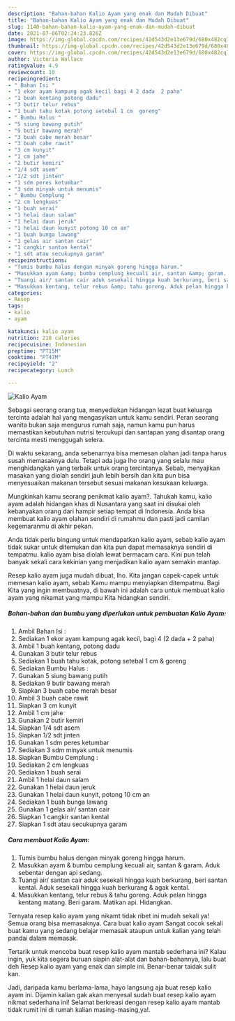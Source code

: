 ```yaml
---
description: "Bahan-bahan Kalio Ayam yang enak dan Mudah Dibuat"
title: "Bahan-bahan Kalio Ayam yang enak dan Mudah Dibuat"
slug: 1140-bahan-bahan-kalio-ayam-yang-enak-dan-mudah-dibuat
date: 2021-07-06T02:24:23.826Z
image: https://img-global.cpcdn.com/recipes/42d543d2e13e679d/680x482cq70/kalio-ayam-foto-resep-utama.jpg
thumbnail: https://img-global.cpcdn.com/recipes/42d543d2e13e679d/680x482cq70/kalio-ayam-foto-resep-utama.jpg
cover: https://img-global.cpcdn.com/recipes/42d543d2e13e679d/680x482cq70/kalio-ayam-foto-resep-utama.jpg
author: Victoria Wallace
ratingvalue: 4.9
reviewcount: 10
recipeingredient:
- " Bahan Isi "
- "1 ekor ayam kampung agak kecil bagi 4 2 dada  2 paha"
- "1 buah kentang potong dadu"
- "3 butir telur rebus"
- "1 buah tahu kotak potong setebal 1 cm  goreng"
- " Bumbu Halus "
- "5 siung bawang putih"
- "9 butir bawang merah"
- "3 buah cabe merah besar"
- "3 buah cabe rawit"
- "3 cm kunyit"
- "1 cm jahe"
- "2 butir kemiri"
- "1/4 sdt asem"
- "1/2 sdt jinten"
- "1 sdm peres ketumbar"
- "3 sdm minyak untuk menumis"
- " Bumbu Cemplung "
- "2 cm lengkuas"
- "1 buah serai"
- "1 helai daun salam"
- "1 helai daun jeruk"
- "1 helai daun kunyit potong 10 cm an"
- "1 buah bunga lawang"
- "1 gelas air santan cair"
- "1 cangkir santan kental"
- "1 sdt atau secukupnya garam"
recipeinstructions:
- "Tumis bumbu halus dengan minyak goreng hingga harum."
- "Masukkan ayam &amp; bumbu cemplung kecuali air, santan &amp; garam. Aduk sebentar dengan api sedang."
- "Tuangi air/ santan cair aduk sesekali hingga kuah berkurang, beri santan kental. Aduk sesekali hingga kuah berkurang &amp; agak kental."
- "Masukkan kentang, telur rebus &amp; tahu goreng. Aduk pelan hingga kentang matang. Beri garam. Matikan api. Hidangkan."
categories:
- Resep
tags:
- kalio
- ayam

katakunci: kalio ayam 
nutrition: 218 calories
recipecuisine: Indonesian
preptime: "PT15M"
cooktime: "PT47M"
recipeyield: "2"
recipecategory: Lunch

---
```



![Kalio Ayam](https://img-global.cpcdn.com/recipes/42d543d2e13e679d/680x482cq70/kalio-ayam-foto-resep-utama.jpg)

Sebagai seorang orang tua, menyediakan hidangan lezat buat keluarga tercinta adalah hal yang mengasyikan untuk kamu sendiri. Peran seorang  wanita bukan saja mengurus rumah saja, namun kamu pun harus memastikan kebutuhan nutrisi tercukupi dan santapan yang disantap orang tercinta mesti menggugah selera.

Di waktu  sekarang, anda sebenarnya bisa memesan olahan jadi tanpa harus susah memasaknya dulu. Tetapi ada juga lho orang yang selalu mau menghidangkan yang terbaik untuk orang tercintanya. Sebab, menyajikan masakan yang diolah sendiri jauh lebih bersih dan kita pun bisa menyesuaikan makanan tersebut sesuai makanan kesukaan keluarga. 



Mungkinkah kamu seorang penikmat kalio ayam?. Tahukah kamu, kalio ayam adalah hidangan khas di Nusantara yang saat ini disukai oleh kebanyakan orang dari hampir setiap tempat di Indonesia. Anda bisa membuat kalio ayam olahan sendiri di rumahmu dan pasti jadi camilan kegemaranmu di akhir pekan.

Anda tidak perlu bingung untuk mendapatkan kalio ayam, sebab kalio ayam tidak sukar untuk ditemukan dan kita pun dapat memasaknya sendiri di tempatmu. kalio ayam bisa diolah lewat bermacam cara. Kini pun telah banyak sekali cara kekinian yang menjadikan kalio ayam semakin mantap.

Resep kalio ayam juga mudah dibuat, lho. Kita jangan capek-capek untuk memesan kalio ayam, sebab Kamu mampu menyiapkan ditempatmu. Bagi Kita yang ingin membuatnya, di bawah ini adalah cara untuk membuat kalio ayam yang nikamat yang mampu Kita hidangkan sendiri.

<!--inarticleads1-->

##### Bahan-bahan dan bumbu yang diperlukan untuk pembuatan Kalio Ayam:

1. Ambil  Bahan Isi :
1. Sediakan 1 ekor ayam kampung agak kecil, bagi 4 (2 dada + 2 paha)
1. Ambil 1 buah kentang, potong dadu
1. Gunakan 3 butir telur rebus
1. Sediakan 1 buah tahu kotak, potong setebal 1 cm &amp; goreng
1. Sediakan  Bumbu Halus :
1. Gunakan 5 siung bawang putih
1. Sediakan 9 butir bawang merah
1. Siapkan 3 buah cabe merah besar
1. Ambil 3 buah cabe rawit
1. Siapkan 3 cm kunyit
1. Ambil 1 cm jahe
1. Gunakan 2 butir kemiri
1. Siapkan 1/4 sdt asem
1. Siapkan 1/2 sdt jinten
1. Gunakan 1 sdm peres ketumbar
1. Sediakan 3 sdm minyak untuk menumis
1. Siapkan  Bumbu Cemplung :
1. Sediakan 2 cm lengkuas
1. Sediakan 1 buah serai
1. Ambil 1 helai daun salam
1. Gunakan 1 helai daun jeruk
1. Gunakan 1 helai daun kunyit, potong 10 cm an
1. Sediakan 1 buah bunga lawang
1. Gunakan 1 gelas air/ santan cair
1. Siapkan 1 cangkir santan kental
1. Siapkan 1 sdt atau secukupnya garam




<!--inarticleads2-->

##### Cara membuat Kalio Ayam:

1. Tumis bumbu halus dengan minyak goreng hingga harum.
1. Masukkan ayam &amp; bumbu cemplung kecuali air, santan &amp; garam. Aduk sebentar dengan api sedang.
1. Tuangi air/ santan cair aduk sesekali hingga kuah berkurang, beri santan kental. Aduk sesekali hingga kuah berkurang &amp; agak kental.
1. Masukkan kentang, telur rebus &amp; tahu goreng. Aduk pelan hingga kentang matang. Beri garam. Matikan api. Hidangkan.




Ternyata resep kalio ayam yang nikamt tidak ribet ini mudah sekali ya! Semua orang bisa memasaknya. Cara buat kalio ayam Sangat cocok sekali buat kamu yang sedang belajar memasak ataupun untuk kalian yang telah pandai dalam memasak.

Tertarik untuk mencoba buat resep kalio ayam mantab sederhana ini? Kalau ingin, yuk kita segera buruan siapin alat-alat dan bahan-bahannya, lalu buat deh Resep kalio ayam yang enak dan simple ini. Benar-benar taidak sulit kan. 

Jadi, daripada kamu berlama-lama, hayo langsung aja buat resep kalio ayam ini. Dijamin kalian gak akan menyesal sudah buat resep kalio ayam nikmat sederhana ini! Selamat berkreasi dengan resep kalio ayam mantab tidak rumit ini di rumah kalian masing-masing,ya!.


